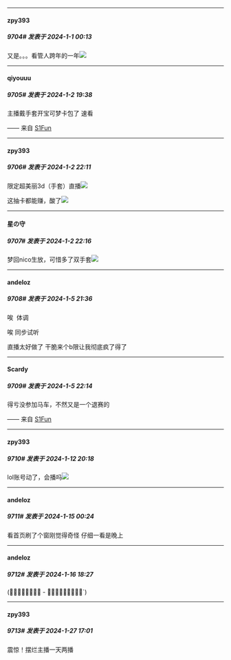 
*****

####  zpy393  
##### 9704#       发表于 2024-1-1 00:13

又是。。。看管人跨年的一年<img src="https://static.saraba1st.com/image/smiley/face2017/233.png" referrerpolicy="no-referrer">


*****

####  qiyouuu  
##### 9705#       发表于 2024-1-2 19:38

主播戴手套开宝可梦卡包了 速看

—— 来自 [S1Fun](https://s1fun.koalcat.com)


*****

####  zpy393  
##### 9706#       发表于 2024-1-2 22:11

限定超美丽3d（手套）直播<img src="https://static.saraba1st.com/image/smiley/face2017/046.png" referrerpolicy="no-referrer">

这抽卡都能赚，酸了<img src="https://static.saraba1st.com/image/smiley/face2017/212.png" referrerpolicy="no-referrer">


*****

####  星の守  
##### 9707#       发表于 2024-1-2 22:16

梦回nico生放，可惜多了双手套<img src="https://static.saraba1st.com/image/smiley/face2017/212.png" referrerpolicy="no-referrer">


*****

####  andeloz  
##### 9708#       发表于 2024-1-5 21:36

唉  体调

唉 同步试听

直播太好做了 干脆来个b限让我彻底疯了得了


*****

####  Scardy  
##### 9709#       发表于 2024-1-5 22:14

得亏没参加马车，不然又是一个退赛的

—— 来自 [S1Fun](https://s1fun.koalcat.com)

*****

####  zpy393  
##### 9710#       发表于 2024-1-12 20:18

lol账号动了，会播吗<img src="https://static.saraba1st.com/image/smiley/face2017/185.png" referrerpolicy="no-referrer">


*****

####  andeloz  
##### 9711#       发表于 2024-1-15 00:24

看首页刷了个窗刚觉得奇怪 仔细一看是晚上


*****

####  andeloz  
##### 9712#       发表于 2024-1-16 18:27

(・̥̥̥̥̥̥̥ - ・̥̥̥̥̥̥̥̥`)

*****

####  zpy393  
##### 9713#       发表于 2024-1-27 17:01

震惊！摆烂主播一天两播

